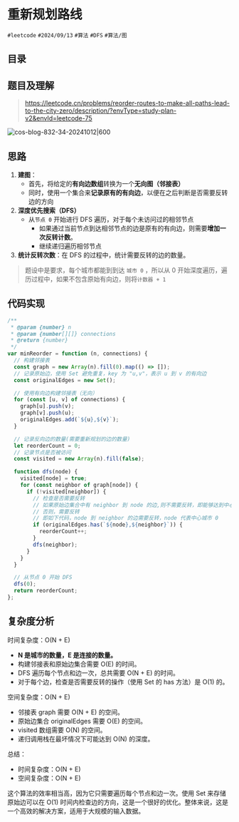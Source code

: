 
# 重新规划路线


`#leetcode`   `#2024/09/13`  `#算法`  `#DFS`  `#算法/图` 


## 目录
<!-- toc -->
 ## 题目及理解 

> https://leetcode.cn/problems/reorder-routes-to-make-all-paths-lead-to-the-city-zero/description/?envType=study-plan-v2&envId=leetcode-75

![cos-blog-832-34-20241012|600](https://blog-1310531898.cos.ap-beijing.myqcloud.com/832-34-20241012/Pasted%20image%2020240913064057.png)

## 思路

1. **建图**：
	- 首先，将给定的**有向边数组**转换为一个**无向图（邻接表）**
	- 同时，使用一个集合来**记录原有的有向边**，以便在之后判断是否需要反转边的方向
2. **深度优先搜索（DFS）**
    - 从`节点 0` 开始进行 DFS 遍历，对于每个未访问过的相邻节点
        - 如果通过当前节点到达相邻节点的边是原有的有向边，则需要**增加一次反转计数**。
        - 继续递归遍历相邻节点
3. **统计反转次数**：在 DFS 的过程中，统计需要反转的边的数量。

> 题设中是要求，每个城市都能到到达 `城市 0` ，所以从 0 开始深度遍历，遍历过程中，如果不包含原始有向边，则将`计数器 + 1`


## 代码实现

```javascript hl:28-31
/**
 * @param {number} n
 * @param {number[][]} connections
 * @return {number}
 */
var minReorder = function (n, connections) {
  // 构建邻接表
  const graph = new Array(n).fill(0).map(() => []);
  // 记录原始边，使用 Set 避免重复，key 为 "u,v"，表示 u 到 v 的有向边
  const originalEdges = new Set();

  // 使用有向边构建邻接表（无向）
  for (const [u, v] of connections) {
    graph[u].push(v);
    graph[v].push(u);
    originalEdges.add(`${u},${v}`);
  }

  // 记录反向边的数量(需要重新规划的边的数量)
  let reorderCount = 0;
  // 记录节点是否被访问
  const visited = new Array(n).fill(false);

  function dfs(node) {
    visited[node] = true;
    for (const neighbor of graph[node]) {
      if (!visited[neighbor]) {
        // 检查是否需要反转
        // 如果原始边集合中有 neighbor 到 node 的边,则不需要反转，即能够达到中心城市 0
        // 否则，需要反转
        // 即如下代码，node 到 neighbor 的边需要反转，node 代表中心城市 0
        if (originalEdges.has(`${node},${neighbor}`)) {
          reorderCount++;
        }
        dfs(neighbor);
      }
    }
  }

  // 从节点 0 开始 DFS
  dfs(0);
  return reorderCount;
};

```

## 复杂度分析



时间复杂度：O(N + E)
- **N 是城市的数量，E 是连接的数量。**
- 构建邻接表和原始边集合需要 O(E) 的时间。
- DFS 遍历每个节点和边一次，总共需要 O(N + E) 的时间。
- 对于每个边，检查是否需要反转的操作（使用 Set 的 has 方法）是 O(1) 的。

空间复杂度：O(N + E)
- 邻接表 graph 需要 O(N + E) 的空间。
- 原始边集合 originalEdges 需要 O(E) 的空间。
- visited 数组需要 O(N) 的空间。
- 递归调用栈在最坏情况下可能达到 O(N) 的深度。

总结：
- 时间复杂度：O(N + E)
- 空间复杂度：O(N + E)

这个算法的效率相当高，因为它只需要遍历每个节点和边一次。使用 Set 来存储原始边可以在 O(1) 时间内检查边的方向，这是一个很好的优化。整体来说，这是一个高效的解决方案，适用于大规模的输入数据。
